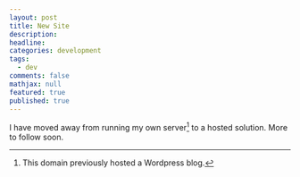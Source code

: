 ```yaml
---
layout: post
title: New Site
description:
headline:
categories: development
tags: 
  - dev
comments: false
mathjax: null
featured: true
published: true
---
```


I have moved away from running my own server[^1] to a hosted solution. More to follow soon.

[^1]: This domain previously hosted a Wordpress blog.
